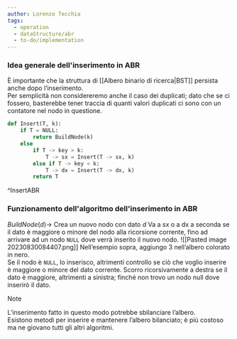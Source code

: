 ```yaml
---
author: Lorenzo Tecchia
tags:
  - operation
  - dataStructure/abr
  - to-do/implementation
---
```


### Idea generale dell'inserimento in ABR
È importante che la struttura di [[Albero binario di ricerca|BST]] persista anche dopo l’inserimento.  
Per semplicità non considereremo anche il caso dei duplicati; dato che se ci fossero, basterebbe tener traccia di quanti valori duplicati ci sono con un contatore nel nodo in questione.



```python
def Insert(T, k):
	if T = NULL:
		return BuildNode(k)
	else
		if T -> key > k:
			T -> sx = Insert(T -> sx, k)
		else if T -> key < k:
			T -> dx = Insert(T -> dx, k)
		return T	
```
^InsertABR

### Funzionamento dell'algoritmo dell'inserimento in ABR
$BuildNode(d)\rightarrow$ Crea un nuovo nodo con dato $d$
Va a sx o a dx a seconda se il dato è maggiore o minore del nodo alla ricorsione corrente, fino ad arrivare ad un nodo `NULL` dove verrà inserito il nuovo nodo.
![[Pasted image 20230830084407.png]]
Nell’esempio sopra, aggiungo $3$ nell’albero colorato in nero.  
Se il nodo è `NULL`, lo inserisco, altrimenti controllo se ciò che voglio inserire è maggiore o minore del dato corrente.
Scorro ricorsivamente a destra se il dato è maggiore, altrimenti a sinistra; finché non trovo un nodo null dove inserirò il dato.
>[!note]
> L’inserimento fatto in questo modo potrebbe sbilanciare l’albero.  
> Esistono metodi per inserire e mantenere l’albero bilanciato; è più costoso ma ne giovano tutti gli altri algoritmi. 